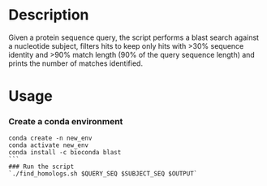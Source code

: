 # Description
Given a protein sequence query, the script performs a blast search against a nucleotide subject, filters hits to keep only hits with >30% sequence identity and >90% match length (90% of the query sequence length) and prints the number of matches identified.

# Usage
### Create a conda environment
````
conda create -n new_env
conda activate new_env
conda install -c bioconda blast
```
### Run the script
`./find_homologs.sh $QUERY_SEQ $SUBJECT_SEQ $OUTPUT`
